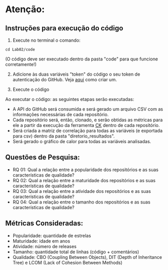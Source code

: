 # Atenção:
## Instruções para execução do código

1. Execute no terminal o comando:

`cd Lab02/code`

(O código deve ser executado dentro da pasta "code" para que funcione corretamente!)

2. Adicione às duas variáveis "token" do código o seu token de autenticação do GitHub. Veja [aqui](https://docs.github.com/pt/enterprise-cloud@latest/authentication/keeping-your-account-and-data-secure/managing-your-personal-access-tokens#como-criar-um-personal-access-token-classic) como criar um.

3. Execute o código

Ao executar o código: as seguintes etapas serão executadas:

- A API do GitHub será consumida e será gerado um arquivo CSV com as informações necessárias de cada repositório.
- Cada repositório será, então, clonado, e serão obtidas as métricas para ele a partir da execução da ferramenta [CK](https://github.com/mauricioaniche/ck) dentro de cada repositório.
- Será criada a matriz de correlação para todas as variáveis (e exportada para csv) dentro da pasta "diretorio_resultados".
- Será gerado o gráfico de calor para todas as variáveis analisadas.


## Questões de Pesquisa:
* RQ 01: Qual a relação entre a popularidade dos repositórios e as suas características de qualidade?
* RQ 02: Qual a relação entre a maturidade dos repositórios e as suas características de qualidade?
* RQ 03: Qual a relação entre a atividade dos repositórios e as suas características de qualidade?
* RQ 04: Qual a relação entre o tamanho dos repositórios e as suas características de qualidade?

## Métricas Consideradas:
* Popularidade: quantidade de estrelas
* Maturidade: idade em anos
* Atividade: número de releases
* Tamanho: quantidade total de linhas (código + comentários)
* Qualidade: CBO (Coupling Between Objects), DIT (Depth of Inheritance Tree) e LCOM (Lack of Cohesion Between Methods)